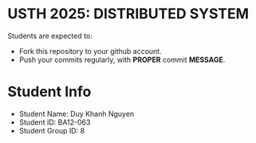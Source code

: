 USTH 2025: DISTRIBUTED SYSTEM
=====================================================

Students are expected to:
* Fork this repository to your github account.
* Push your commits regularly, with **PROPER** commit **MESSAGE**.


Student Info
=========================

* Student Name: Duy Khanh Nguyen
* Student ID: BA12-063
* Student Group ID: 8

